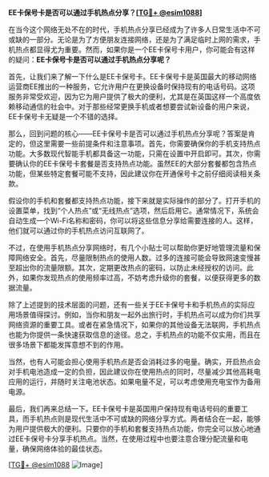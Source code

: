 **EE卡保号卡是否可以通过手机热点分享？[[TG💪+ @esim1088](https://t.me/s/esim1088)]**

在当今这个网络无处不在的时代，手机热点分享已经成为了许多人日常生活中不可或缺的一部分。无论是为了方便朋友连接网络，还是为了满足临时上网的需求，手机热点都显得尤为重要。然而，如果你是一个EE卡保号卡用户，你可能会有这样的疑问：**EE卡保号卡是否可以通过手机热点分享呢？**

首先，让我们来了解一下什么是EE卡保号卡。EE卡保号卡是英国最大的移动网络运营商EE推出的一种服务，它允许用户在更换设备时保持现有的电话号码。这项服务非常受欢迎，因为它为用户提供了极大的便利，尤其是在英国这样一个高度依赖移动通信的社会中。对于那些经常更换手机或者想要尝试新设备的用户来说，EE卡保号卡无疑是一个不错的选择。

那么，回到问题的核心——EE卡保号卡是否可以通过手机热点分享呢？答案是肯定的，但这里需要一些前提条件和注意事项。首先，你需要确保你的手机支持热点功能。大多数现代智能手机都具备这一功能，只需在设置中开启即可。其次，你需要确认你的EE卡保号卡套餐是否支持热点功能。虽然EE的大部分套餐都包含热点功能，但某些特定套餐可能不支持，因此建议你在开通保号卡之前仔细阅读相关条款。

假设你的手机和套餐都支持热点功能，接下来就是实际操作的部分了。打开手机的设置菜单，找到“个人热点”或“无线热点”选项，然后启用它。通常情况下，系统会自动生成一个Wi-Fi名称和密码，你可以将这些信息分享给需要连接的人。这样，他们就可以通过你的手机热点访问互联网了。

不过，在使用手机热点分享网络时，有几个小贴士可以帮助你更好地管理流量和保障网络安全。首先，尽量限制热点的使用人数。过多的连接可能会导致网速变慢甚至超出你的流量限额。其次，定期更改热点的密码，以防止未经授权的访问。此外，如果你发现热点的使用频率过高，不妨考虑升级你的套餐，以便获得更多的数据流量。

除了上述提到的技术层面的问题，还有一些关于EE卡保号卡和手机热点的实际应用场景值得探讨。例如，当你和朋友一起外出旅行时，手机热点可以成为你们共享网络资源的重要工具。或者在紧急情况下，如果你的其他设备无法联网，手机热点也能为你提供一条快速获取信息的途径。总之，手机热点的功能不仅实用，而且在很多场景下都能发挥意想不到的作用。

当然，也有人可能会担心使用手机热点是否会消耗过多的电量。确实，开启热点会对手机电池造成一定的负担，因此建议你在使用热点的同时，尽量减少其他高耗电应用的运行，并随时关注电池状态。如果电量不足，可以考虑使用充电宝作为备用电源。

最后，我们再来总结一下。EE卡保号卡是英国用户保持现有电话号码的重要工具，而手机热点则是现代生活中不可或缺的网络分享方式。两者结合在一起，能够为用户提供极大的便利。只要你的手机和套餐支持热点功能，你完全可以放心地通过EE卡保号卡分享手机热点。当然，在使用过程中也要注意合理分配流量和电量，确保网络体验的最佳状态。

[[TG💪+ @esim1088](https://t.me/s/esim1088) ![Image](https://i.postimg.cc/4NQfJmqS/Snipaste-2025-05-13-00-14-12.png)]